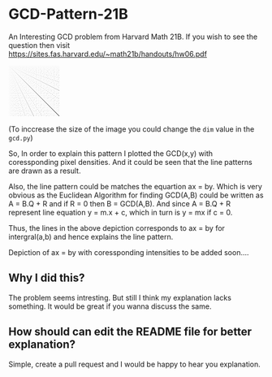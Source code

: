 # GCD-Pattern-21B
An Interesting GCD problem from Harvard Math 21B. If you wish to see the question then visit 
https://sites.fas.harvard.edu/~math21b/handouts/hw06.pdf

![alt text](https://github.com/GeVic/GCD-Pattern-21B/blob/master/gcd.png)

(To inccrease the size of the image you could change the ```dim``` value in the ```gcd.py```)

So, In order to explain this pattern I plotted the GCD(x,y) with coressponding pixel densities.
And it could be seen that the line patterns are drawn as a result. 

Also, the line pattern could be matches the equartion ax = by. Which is very obvious as the 
Euclidean Algorithm for finding GCD(A,B) could be written as A = B.Q + R and if R = 0 then B = GCD(A,B).
And since A = B.Q + R represent line equation y = m.x + c, which in turn is y = mx if c = 0.

Thus, the lines in the above depiction corresponds to ax = by for intergral(a,b) and hence explains the line pattern.

Depiction of ax = by with coressponding intensities to be added soon....

## Why I did this?
The problem seems intresting. But still I think my explanation lacks something. It would be great if you wanna discuss 
the same.

## How should can edit the README file for better explanation?
Simple, create a pull request and I would be happy to hear you explanation.




